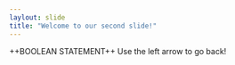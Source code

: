 ```yaml
---
laylout: slide
title: "Welcome to our second slide!"
---
```

++BOOLEAN STATEMENT++
Use the left arrow to go back!
